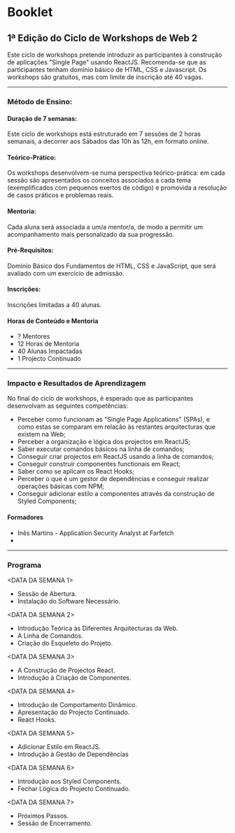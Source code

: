 # Booklet

## 1ª Edição do Ciclo de Workshops de Web 2

Este ciclo de workshops pretende introduzir as participantes à construção de aplicações "Single Page" usando ReactJS. Recomenda-se que as participantes tenham domínio básico de HTML, CSS e Javascript.
Os workshops são gratuitos, mas com limite de inscrição até 40 vagas.

-----------------------------------------------

### Método de Ensino:

#### Duração de 7 semanas:
Este ciclo de workshops está estruturado em 7 sessões de 2 horas semanais, a decorrer aos Sábados das 10h às 12h, em formato online.

#### Teórico-Prático:
Os workshops desenvolvem-se numa perspectiva teórico-prática: em cada sessão são apresentados os conceitos associados a cada tema (exemplificados com pequenos
exertos de código) e promovida a resolução de casos práticos e problemas reais.

#### Mentoria:
Cada aluna será associada a um/a mentor/a, de modo a permitir um acompanhamento mais personalizado da sua progressão.

#### Pré-Requisitos:
Domínio Básico dos Fundamentos de HTML, CSS e JavaScript, que será avaliado com um exercício de admissão.

#### Inscrições:
Inscrições limitadas a 40 alunas.

#### Horas de Conteúdo e Mentoria

* ? Mentores
* 12 Horas de Mentoria
* 40 Alunas Impactadas
* 1 Projecto Continuado

-----------------------------------------------

### Impacto e Resultados de Aprendizagem

No final do ciclo de workshops, é esperado que as participantes desenvolvam as seguintes competências:

* Perceber como funcionam as "Single Page Applications" (SPAs), e como estas se comparam em relação às restantes arquitecturas que existem na Web;
* Perceber a organização e lógica dos projectos em ReactJS;
* Saber executar comandos básicos na linha de comandos;
* Conseguir criar projectos em ReactJS usando a linha de comandos;
* Conseguir construir componentes functionais em React;
* Saber como se aplicam os React Hooks;
* Perceber o que é um gestor de dependências e conseguir realizar operações básicas com NPM;
* Conseguir adicionar estilo a componentes através da construção de Styled Components;

#### Formadores

* Inês Martins - Application Security Analyst at Farfetch
* <ADICIONAR RESTANTES>

-----------------------------------------------

### Programa

<DATA DA SEMANA 1>
* Sessão de Abertura.
* Instalação do Software Necessário.

<DATA DA SEMANA 2>
* Introdução Teórica às Diferentes Arquitecturas da Web.
* A Linha de Comandos.
* Criação do Esqueleto do Projeto.

<DATA DA SEMANA 3>
* A Construção de Projectos React.
* Introdução à Criação de Componentes.
 
<DATA DA SEMANA 4>
* Introdução de Comportamento Dinâmico.
* Apresentação do Projecto Continuado.
* React Hooks.

<DATA DA SEMANA 5>
* Adicionar Estilo em ReactJS.
* Introdução à Gestão de Dependências

<DATA DA SEMANA 6>
* Introdução aos Styled Components.
* Fechar Lógica do Projecto Continuado.

<DATA DA SEMANA 7>
* Próximos Passos.
* Sessão de Encerramento.
